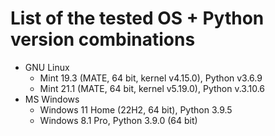 # List of the tested OS + Python version combinations

* GNU Linux
  * Mint 19.3 (MATE, 64 bit, kernel v4.15.0), Python v3.6.9
  * Mint 21.1 (MATE, 64 bit, kernel v5.19.0), Python v.3.10.6
* MS Windows
  * Windows 11 Home (22H2, 64 bit), Python 3.9.5
  * Windows 8.1 Pro, Python 3.9.0 (64 bit)
